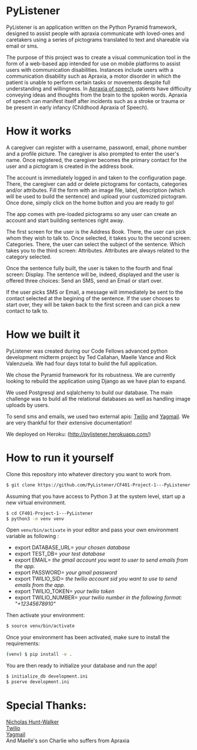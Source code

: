 # PyListener

PyListener is an application written on the Python Pyramid framework, designed to assist people with apraxia communicate with loved-ones and caretakers using a series of pictograms translated to text and shareable via email or sms.

The purpose of this project was to create a visual communication tool in the form of a web-based app intended for use on mobile platforms to assist users with communication disabilities.
Instances include users with a communication disability such as Apraxia, a motor disorder in which the patient is unable to perform certain tasks or movements despite full understanding and willingness. In [Apraxia of speech](https://en.wikipedia.org/wiki/Apraxia_of_speech), patients have difficulty conveying ideas and thoughts from the brain to the spoken words. Apraxia of speech can manifest itself after incidents such as a stroke or trauma or be present in early infancy (Childhood Apraxia of Speech).


# How it works

A caregiver can register with a username, password, email, phone number and a profile picture. The caregiver is also prompted to enter the user's name.
Once registered, the caregiver becomes the primary contact for the user and a pictogram is created in the address book.

The account is immediately logged in and taken to the configuration page.
There, the caregiver can add or delete pictograms for contacts, categories and/or attributes. Fill the form with an image file, label, description (which will be used to build the sentence) and upload your customized pictogram.
Once done, simply click on the home button and you are ready to go!

The app comes with pre-loaded pictograms so any user can create an account and start building sentences right away.

The first screen for the user is the Address Book. There, the user can pick whom they wish to talk to. Once selected, it takes you to the second screen: Categories. There, the user can select the subject of the sentence. Which takes you to the third screen: Attributes. Attributes are always related to the category selected.

Once the sentence fully built, the user is taken to the fourth and final screen: Display.
The sentence will be, indeed, displayed and the user is offered three choices:
Send an SMS, send an Email or start over.

If the user picks SMS or Email, a message will immediately be sent to the contact selected at the begining of the sentence. If the user chooses to start over, they will be taken back to the first screen and can pick a new contact to talk to.

# How we built it

PyListener was created during our Code Fellows advanced python development midterm project by Ted Callahan, Maelle Vance and Rick Valenzuela. We had four days total to build the full application.

We chose the Pyramid framework for its robustness. We are currently looking to rebuild the application using Django as we have plan to expand.

We used Postgresql and sqlalchemy to build our database. The main challenge was to build all the relational databases as well as handling image uploads by users.

To send sms and emails, we used two external apis: [Twilio](https://github.com/twilio/twilio-python) and [Yagmail](https://github.com/kootenpv/yagmail). We are very thankful for their extensive documentation!

We deployed on Heroku: (http://pylistener.herokuapp.com/)

# How to run it yourself

Clone this repository into whatever directory you want to work from.

```bash
$ git clone https://github.com/PyListener/CF401-Project-1---PyListener.git
```

Assuming that you have access to Python 3 at the system level, start up a new virtual environment.

```bash
$ cd CF401-Project-1---PyListener
$ python3 -m venv venv
```

Open `venv/bin/activate` in your editor and pass your own environment variable as following :
- export DATABASE_URL= *your chosen database*
- export TEST_DB= *your test database*
- export EMAIL= *the gmail account you want to user to send emails from the app.*
- export PASSWORD= *your gmail password*
- export TWILIO_SID= *the twilio account sid you want to use to send emails from the app.*
- export TWILIO_TOKEN= *your twilio token*
- export TWILIO_NUMBER= *your twilio number in the following format: "+12345678910"*

Then activate your environment:

```bash
$ source venv/bin/activate
```

Once your environment has been activated, make sure to install the requirements:

```bash
(venv) $ pip install -e .
```

You are then ready to initialize your database and run the app!

```bash
$ initialize_db development.ini
$ pserve development.ini
```

# Special Thanks:

[Nicholas Hunt-Walker](https://github.com/nhuntwalker/)  
[Twilio](https://github.com/twilio/twilio-python)  
[Yagmail](https://github.com/kootenpv/yagmail)  
And Maelle's son Charlie who suffers from Apraxia
